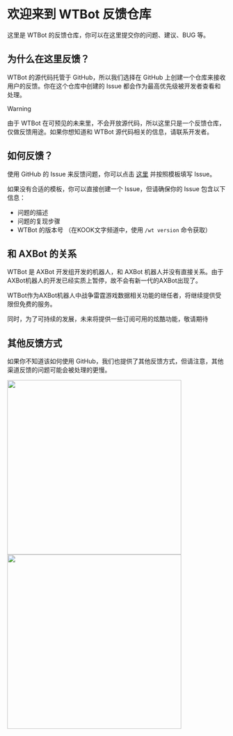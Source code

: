 # 欢迎来到 WTBot 反馈仓库

这里是 WTBot 的反馈仓库，你可以在这里提交你的问题、建议、BUG 等。

## 为什么在这里反馈？

WTBot 的源代码托管于 GitHub，所以我们选择在 GitHub 上创建一个仓库来接收用户的反馈。你在这个仓库中创建的 Issue 都会作为最高优先级被开发者查看和处理。

> [!WARNING]
> 由于 WTBot 在可预见的未来里，不会开放源代码，所以这里只是一个反馈仓库，仅做反馈用途。如果你想知道和 WTBot 源代码相关的信息，请联系开发者。

## 如何反馈？

使用 GitHub 的 Issue 来反馈问题，你可以点击 [这里](https://github.com/axbot-dev/wtbot-feedback/issues) 并按照模板填写 Issue。

如果没有合适的模板，你可以直接创建一个 Issue，但请确保你的 Issue 包含以下信息：

- 问题的描述
- 问题的复现步骤
- WTBot 的版本号 （在KOOK文字频道中，使用 `/wt version` 命令获取）

## 和 AXBot 的关系

WTBot 是 AXBot 开发组开发的机器人，和 AXBot 机器人并没有直接关系。由于AXBot机器人的开发已经实质上暂停，故不会有新一代的AXBot出现了。

WTBot作为AXBot机器人中战争雷霆游戏数据相关功能的继任者，将继续提供受限但免费的服务。

同时，为了可持续的发展，未来将提供一些订阅可用的炫酷功能，敬请期待

## 其他反馈方式

如果你不知道该如何使用 GitHub，我们也提供了其他反馈方式，但请注意，其他渠道反馈的问题可能会被处理的更慢。

<p><img src="images/kook.png" height="400px" />
<img src="images/qqgroup.jpg" height="400px" /></p>
